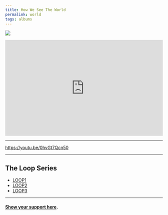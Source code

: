 ```yaml
---
title: How We See The World
permalink: world
tags: albums
---
```


![][image-1]

<center><iframe style="border: 0; width: 100%; height: 307px;" src="https://bandcamp.com/EmbeddedPlayer/album=1059399766/size=large/bgcol=ffffff/linkcol=63b2cc/artwork=none/transparent=true/" seamless><a href="http://nashp.bandcamp.com/album/how-we-see-the-world-loop3">How We See The World (LOOP3) by nashp</a></iframe></center>

---- 

https://youtu.be/0hvGt7Qcn50

---- 

## The Loop Series

- [LOOP1][1]
- [LOOP2][2]
- [LOOP3][3]

---- 

#### [Show your support here][4].


[1]:	loop
[2]:	invisible
[3]:	world
[4]:	money

[image-1]:	https://f4.bcbits.com/img/a0609426411_10.jpg